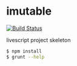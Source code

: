 # imutable
[![Build Status](https://travis-ci.org/zaboco/imutable.png?branch=master)](https://travis-ci.org/zaboco/imutable)

livescript project skeleton

```sh
$ npm install
$ grunt --help
```
